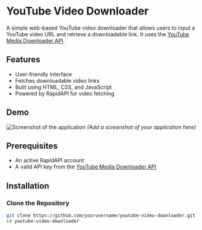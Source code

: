 # YouTube Video Downloader

A simple web-based YouTube video downloader that allows users to input a YouTube video URL and retrieve a downloadable link. It uses the [YouTube Media Downloader API](https://rapidapi.com/).

## Features
- User-friendly interface
- Fetches downloadable video links
- Built using HTML, CSS, and JavaScript
- Powered by RapidAPI for video fetching

## Demo
![Screenshot of the application](demo.png) *(Add a screenshot of your application here)*

## Prerequisites
- An active RapidAPI account
- A valid API key from the [YouTube Media Downloader API](https://rapidapi.com/)

## Installation

### Clone the Repository
```bash
git clone https://github.com/yourusername/youtube-video-downloader.git
cd youtube-video-downloader

